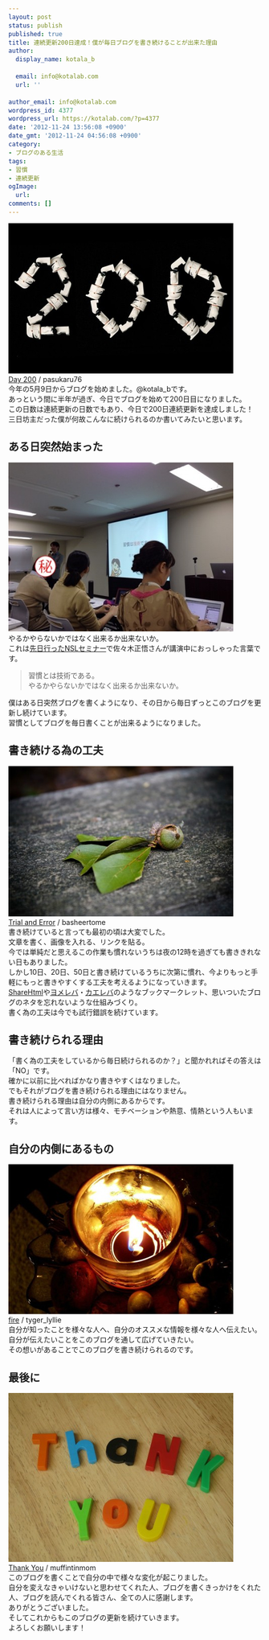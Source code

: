 ```yaml
---
layout: post
status: publish
published: true
title: 連続更新200日達成！僕が毎日ブログを書き続けることが出来た理由
author:
  display_name: kotala_b

  email: info@kotalab.com
  url: ''

author_email: info@kotalab.com
wordpress_id: 4377
wordpress_url: https://kotalab.com/?p=4377
date: '2012-11-24 13:56:08 +0900'
date_gmt: '2012-11-24 04:56:08 +0900'
category:
- ブログのある生活
tags:
- 習慣
- 連続更新
ogImage:
  url:
comments: []
---
```

<p><a href="/wp-content/uploads/blog200days_121124.jpg" target="_blank"><img src="/wp-content/uploads/blog200days_121124-448x299.jpg" alt="" title="blog200days_121124" width="448" height="299" class="alignnone size-large wp-image-4394" /></a><br />
<span class="cc"><a href="https://www.flickr.com/photos/pasukaru76/4385405189/" target="_blank">Day 200</a> / pasukaru76</span><br />
今年の5月9日からブログを始めました。@kotala_bです。<br />
あっという間に半年が過ぎ、今日でブログを始めて200日目になりました。<br />
この日数は連続更新の日数でもあり、今日で200日連続更新を達成しました！<br />
三日坊主だった僕が何故こんなに続けられるのか書いてみたいと思います。<br />
</p>
<!--more-->
<h2>ある日突然始まった</h2>
<p><a href="/wp-content/uploads/nsl11_20121118_04.jpg" target="_blank"><img src="/wp-content/uploads/nsl11_20121118_04-448x336.jpg" alt="" title="nsl11_20121118_04" width="448" height="336" class="alignnone size-large wp-image-4304" /></a><br />
やるかやらないかではなく出来るか出来ないか。<br />
これは<a href="/nsl-11th" title="第11回NSLセミナーに参加！得られることが沢山ありました！#nsl11" target="_blank">先日行ったNSLセミナー</a>で佐々木正悟さんが講演中におっしゃった言葉です。</p>
<blockquote><p>習慣とは技術である。<br />
やるかやらないかではなく出来るか出来ないか。</p></blockquote>
<p>僕はある日突然ブログを書くようになり、その日から毎日ずっとこのブログを更新し続けています。<br />
習慣としてブログを毎日書くことが出来るようになりました。</p>
<h2>書き続ける為の工夫</h2>
<p><a href="/wp-content/uploads/blog200days_121124_01.jpg" target="_blank"><img src="/wp-content/uploads/blog200days_121124_01-448x299.jpg" alt="" title="blog200days_121124_01" width="448" height="299" class="alignnone size-large wp-image-4391" /></a><br />
<span class="cc"><a href="https://www.flickr.com/photos/basheertome/2835123474/" target="_blank">Trial and Error</a> / basheertome</span><br />
書き続けていると言っても最初の頃は大変でした。<br />
文章を書く、画像を入れる、リンクを貼る。<br />
今では単純だと思えるこの作業も慣れないうちは夜の12時を過ぎても書ききれない日もありました。<br />
しかし10日、20日、50日と書き続けているうちに次第に慣れ、今よりもっと手軽にもっと書きやすくする工夫を考えるようになっていきます。<br />
<a href="http://iphone-diary.com/?p=10252" target="_blank">ShareHtml</a>や<a href="https://yomereba.com" title="ヨメレバ" target="_blank">ヨメレバ</a>・<a href="https://kaereba.com" title="カエレバ" target="_blank">カエレバ</a>のようなブックマークレット、思いついたブログのネタを忘れないような仕組みづくり。<br />
書く為の工夫は今でも試行錯誤を続けています。</p>
<h2>書き続けられる理由</h2>
<p>「書く為の工夫をしているから毎日続けられるのか？」と聞かれればその答えは「NO」です。<br />
確かに以前に比べればかなり書きやすくはなりました。<br />
でもそれがブログを書き続けられる理由にはなりません。<br />
書き続けられる理由は自分の内側にあるからです。<br />
それは人によって言い方は様々、モチベーションや熱意、情熱という人もいます。</p>
<h2>自分の内側にあるもの</h2>
<p><a href="/wp-content/uploads/blog200days_121124_02.jpg" target="_blank"><img src="/wp-content/uploads/blog200days_121124_02-448x298.jpg" alt="" title="blog200days_121124_02" width="448" height="298" class="alignnone size-large wp-image-4392" /></a><br />
<span class="cc"><a href="https://www.flickr.com/photos/tyger_lyllie/67744075/" target="_blank">fire</a> / tyger_lyllie</span><br />
自分が知ったことを様々な人へ、自分のオススメな情報を様々な人へ伝えたい。<br />
自分が伝えたいことをこのブログを通して広げていきたい。<br />
その想いがあることでこのブログを書き続けられるのです。</p>
<h2>最後に</h2>
<p><a href="/wp-content/uploads/blog200days_121124_03.jpg" target="_blank"><img src="/wp-content/uploads/blog200days_121124_03-448x336.jpg" alt="" title="blog200days_121124_03" width="448" height="336" class="alignnone size-large wp-image-4393" /></a><br />
<span class="cc"><a href="https://www.flickr.com/photos/27282406@N03/4134661728/" target="_blank">Thank You</a> / muffintinmom</span><br />
このブログを書くことで自分の中で様々な変化が起こりました。<br />
自分を変えなきゃいけないと思わせてくれた人、ブログを書くきっかけをくれた人、ブログを読んでくれる皆さん、全ての人に感謝します。<br />
ありがとうございました。<br />
そしてこれからもこのブログの更新を続けていきます。<br />
よろしくお願いします！</p>

